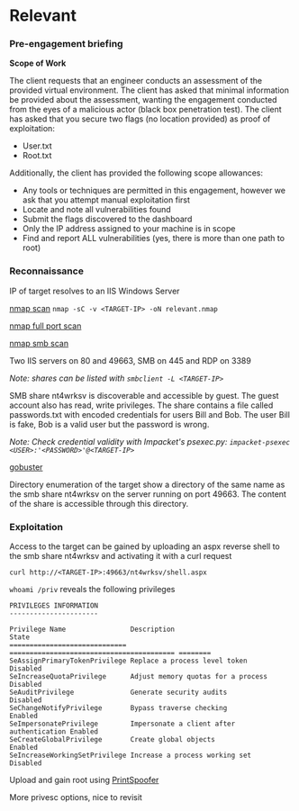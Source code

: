 # Relevant

### Pre-engagement briefing

**Scope of Work**

The client requests that an engineer conducts an assessment of the provided virtual 
environment. The client has asked that minimal information be provided about the assessment, 
wanting the engagement conducted from the eyes of a malicious actor (black box penetration 
test).  The client has asked that you secure two flags (no location provided) as proof of 
exploitation:

- User.txt
- Root.txt

Additionally, the client has provided the following scope allowances:

- Any tools or techniques are permitted in this engagement, however we ask that you attempt 
manual exploitation first
- Locate and note all vulnerabilities found
- Submit the flags discovered to the dashboard
- Only the IP address assigned to your machine is in scope
- Find and report ALL vulnerabilities (yes, there is more than one path to root)

### Reconnaissance

IP of target resolves to an IIS Windows Server

[nmap scan](./relevant.nmap) `nmap -sC -v <TARGET-IP> -oN relevant.nmap`

[nmap full port scan](./relevant-full-port.nmap)

[nmap smb scan](./relevant-smb-enum.nmap)

Two IIS servers on 80 and 49663, SMB on 445 and RDP on 3389

*Note: shares can be listed with `smbclient -L <TARGET-IP>`*

SMB share nt4wrksv is discoverable and accessible by guest. The guest account also has read, 
write privileges. The share contains a file called passwords.txt with encoded credentials 
for users Bill and Bob. The user Bill is fake, Bob is a valid user but the password is wrong.

*Note: Check credential validity with Impacket's psexec.py:
`impacket-psexec <USER>:'<PASSWORD>'@<TARGET-IP>`*

[gobuster](./relevant.gobuster)

Directory enumeration of the target show a directory of the same name as the smb share 
nt4wrksv on the server running on port 49663. The content of the share is accessible through 
this directory.

### Exploitation

Access to the target can be gained by uploading an aspx reverse shell to the smb share 
nt4wrksv and activating it with a curl request 

`curl http://<TARGET-IP>:49663/nt4wrksv/shell.aspx`

`whoami /priv` reveals the following privileges

```
PRIVILEGES INFORMATION
----------------------

Privilege Name                Description                               State   
============================= ========================================= ========
SeAssignPrimaryTokenPrivilege Replace a process level token             Disabled
SeIncreaseQuotaPrivilege      Adjust memory quotas for a process        Disabled
SeAuditPrivilege              Generate security audits                  Disabled
SeChangeNotifyPrivilege       Bypass traverse checking                  Enabled 
SeImpersonatePrivilege        Impersonate a client after authentication Enabled 
SeCreateGlobalPrivilege       Create global objects                     Enabled 
SeIncreaseWorkingSetPrivilege Increase a process working set            Disabled
```

Upload and gain root using [PrintSpoofer](https://itm4n.github.io/printspoofer-abusing-impersonate-privileges/)

More privesc options, nice to revisit
